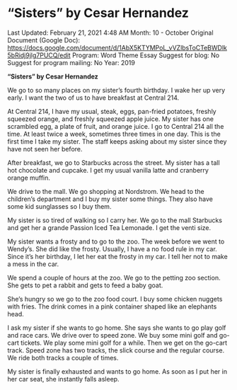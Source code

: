 # “Sisters” by Cesar Hernandez

Last Updated: February 21, 2021 4:48 AM
Month: 10 - October
Original Document (Google Doc): https://docs.google.com/document/d/1AbX5KTYMPoL_vVZlbsToCTeBWDlk5bRidj9jlg7PUCQ/edit
Program: Word Theme Essay
Suggest for blog: No
Suggest for program mailing: No
Year: 2019

**“Sisters” by Cesar Hernandez**

We go to so many places on my sister’s fourth birthday. I wake her up very early. I want the two of us to have breakfast at Central 214.

At Central 214, I have my usual, steak, eggs, pan-fried potatoes, freshly squeezed orange, and freshly squeezed apple juice. My sister has one scrambled egg, a plate of fruit, and orange juice. I go to Central 214 all the time. At least twice a week, sometimes three times in one day. This is the first time I take my sister. The staff keeps asking about my sister since they have not seen her before.

After breakfast, we go to Starbucks across the street. My sister has a tall hot chocolate and cupcake. I get my usual vanilla latte and cranberry orange muffin.

We drive to the mall. We go shopping at Nordstrom. We head to the children’s department and I buy my sister some things. They also have some kid sunglasses so I buy them.

My sister is so tired of walking so I carry her. We go to the mall Starbucks and get her a grande Passion Iced Tea Lemonade. I get the venti size.

My sister wants a frosty and to go to the zoo. The week before we went to Wendy’s. She did like the frosty. Usually, I have a no food rule in my car. Since it’s her birthday, I let her eat the frosty in my car. I tell her not to make a mess in the car.

We spend a couple of hours at the zoo. We go to the petting zoo section. She gets to pet a rabbit and gets to feed a baby goat.

She’s hungry so we go to the zoo food court. I buy some chicken nuggets with fries. The drink comes in a pink container shaped like an elephants head.

I ask my sister if she wants to go home. She says she wants to go play golf and race cars. We drive over to speed zone. We buy some mini golf and go-cart tickets. We play some mini golf for a while. Then we get on the go-cart track. Speed zone has two tracks, the slick course and the regular course. We ride both tracks a couple of times.

My sister is finally exhausted and wants to go home. As soon as I put her in her car seat, she instantly falls asleep.